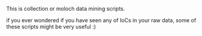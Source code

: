 This is collection or moloch data mining scripts.

if you ever wondered if you have seen any of IoCs in your raw data, some of these scripts might be very useful :)
